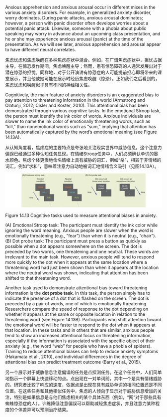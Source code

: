 Anxious apprehension and anxious arousal occur in different mixes in the various anxiety disorders. For example, in generalized anxiety disorder, worry dominates. During panic attacks, anxious arousal dominates; however, a person with panic disorder often develops worries about a potential panic attack. Likewise, someone with a phobia about public speaking may worry in advance about an upcoming class presentation, and he or she may experience anxious arousal (panic) at the time of the presentation. As we will see later, anxious apprehension and arousal appear to have different neural correlates.

焦虑忧虑和焦虑唤醒在多种焦虑症状中混合。例如，在广谱焦虑症状中，担忧占据主导。在惊恐发作期间，焦虑唤醒主导；然而，患有惊恐障碍的人通常发展出对于潜在惊恐的担忧。同样地，对于公开演讲有惊恐症的人可能提前担心即将带来的课堂展示，并且他或她可能在展示时经历焦虑唤醒（惊恐）。正如我们之后看到的，焦虑忧虑和唤醒似乎具有不同的神经相关性。

Cognitively, the main feature of anxiety disorders is an exaggerated bias to pay attention to threatening information in the world (Armstrong and Olatunji, 2012; Cisler and Koster, 2010). This attentional bias has been demonstrated through various cognitive tasks. In the emotional Stroop task, the person must identify the ink color of words. Anxious individuals are slower to name the ink color of emotionally threatening words, such as “kill,” than nonemotional words such as “sum,” implying that attention has been automatically captured by the word’s emotional meaning (see Figure 14.13A).

从认知角度看，焦虑症的主要特点是夸张地关注现实世界中威胁信息。这个注意力偏误已经通过多种认知任务显现。在情绪Stroop任务中，人们必须确认单词的墨水颜色。焦虑个体更慢地命名情绪上具有威胁的词汇，例如“杀”，相较于非情绪的词汇，例如“求和”，意味着注意力自动地被词汇地情绪含义吸引（见图14.13A）。

<img src='f1.png'/>

Figure 14.13 Cognitive tasks used to measure attentional biases in anxiety.

(A) Emotional Stroop task: The participant must identify the ink color while ignoring the word meaning. Anxious people are slower when the word is emotionally threatening (e.g., “fear”) than when it is neutral (e.g., “chair”). (B) Dot probe task: The participant must press a button as quickly as possible when a dot appears somewhere on the screen. The dot is preceded by two words, one threatening and one neutral. These words are irrelevant to the main task. However, anxious people will tend to respond more quickly to the dot when it appears at the same location where a threatening word had just been shown than when it appears at the location where the neutral word was shown, indicating that attention has been shifted to that threatening word.

Another task used to demonstrate attentional bias toward threatening information is the **dot probe task**. In this task, the person simply has to indicate the presence of a dot that is flashed on the screen. The dot is preceded by a pair of words, one of which is emotionally threatening. Researchers compare the speed of response to the dot depending on whether it appears at the same or opposite location in relation to the threatening word (see Figure 14.13B). Participants who shift attention toward the emotional word will be faster to respond to the dot when it appears at that location. In these tasks and in others that are similar, anxious people tend to show an increased attentional focus on threatening information, especially if the information is associated with the specific object of their anxiety (e.g., the word “web” for people who have a phobia of spiders). Training to reduce attentional biases can help to reduce anxiety symptoms (Hakamata et al., 2010), and individual differences in the degree of attentional bias can predict treatment outcome (Barry et al., 2015).

另一个展示对于威胁信息注意偏误的任务是点探测任务。在这个任务中，人们简单地指示一个屏幕上快速移动的点。点出现在一对单词前，其中一个是具有情绪威胁的。研究者比较了响应的速度，依据点是出现在具有威胁单词的相同位置还是不同位置。在这些任务和其他相似任务中，焦虑的人倾向于显示对于威胁信息增加的关注，特别是如果信息是与他们焦虑相关的某个具体东西（例如，“网”对于那些具有蜘蛛惊恐症的人）。训练降低注意偏误可以帮助减轻焦虑症状，并且注意力某种程度的个体差异可以预测治疗结果。


